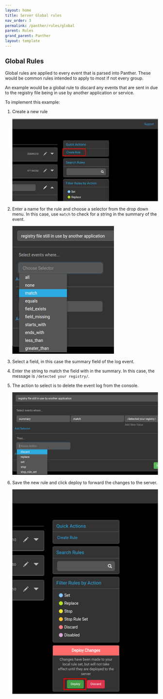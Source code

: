 ```yaml
---
layout: home
title: Server Global rules
nav_order: 3
permalink: /panther/rules/global
parent: Rules
grand_parent: Panther
layout: template
---
```



## Global Rules

Global rules are applied to every event that is parsed into
Panther. These would be common rules intended to apply to most if not
every group.

An example would be a global rule to discard any events that are sent
in due to the registry file being in use by another application or
service.

To implement this example:

1. Create a new rule
   
    ![](./media/CreateGlobalRule7.png)

2. Enter a name for the rule and choose a selector from the drop down
menu. In this case, use `match` to check for a string in the summary
of the event.

    ![](./media/CreateGlobalRule4.png)

3. Select a field, in this case the summary field of the log event.

4. Enter the string to match the field with in the summary. In this
case, the message is `/detected your registry/`.

5. The action to select is to delete the event log from the console.

    ![](./media/CreateGlobalRule6.png)

6. Save the new rule and click deploy to forward the changes to the server.

    ![](./media/CreateGlobalRule9.png)

